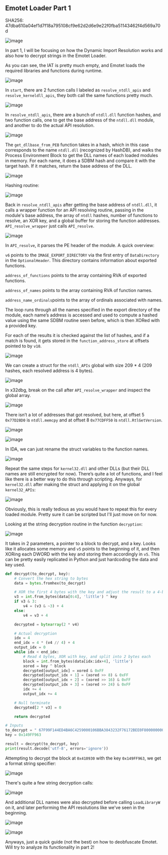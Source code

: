## Emotet Loader Part 1

SHA256: 47dba610a04ef1d7f18a795108cf9e62d2d6e9e22f0fba51143462f4d569a70d

![image](https://github.com/jiayuchann/jiayuchann.github.io/assets/58498244/407ffbf4-d416-42f8-803e-4129d091f529)

In part 1, I will be focusing on how the Dynamic Import Resolution works and also how to decrypt strings in the Emotet Loader. 

As you can see, the IAT is pretty much empty, and Emotet loads the required libraries and functions during runtime.

![image](https://github.com/jiayuchann/jiayuchann.github.io/assets/58498244/e5162640-1c15-4dd2-b52e-ce417b47f39b)

In `start`, there are 2 function calls I labeled as `resolve_ntdll_apis` and `resolve_kerneldll_apis`, they both call the same functions pretty much.

![image](https://github.com/jiayuchann/jiayuchann.github.io/assets/58498244/439453ec-2d9e-4967-8f25-ddbdf7e3cdc7)

In `resolve_ntdll_apis`, there are a bunch of `ntdll.dll` function hashes, and two function calls, one to get the base address of the `ntdll.dll` module, and another to do the actual API resolution.

![image](https://github.com/jiayuchann/jiayuchann.github.io/assets/58498244/57d9b5b0-baf4-4238-bf01-67518ba7ce14)

The `get_dllbase_from_PEB` function takes in a hash, which in this case corresponds to the name `ntdll.dll` (recognized by HashDB), and walks the Process Environment Block to get the DLL names of each loaded modules in memory. For each name, it does a SDBM hash and compare it with the target hash. If it matches, return the base address of the DLL.  

![image](https://github.com/jiayuchann/jiayuchann.github.io/assets/58498244/b3263433-db07-4365-bd31-77549555aad3)

Hashing routine:

![image](https://github.com/jiayuchann/jiayuchann.github.io/assets/58498244/ae3704e0-6145-4dc2-94f2-4b1c25460e3f)

Back in `resolve_ntdll_apis` after getting the base address of `ntdll.dll`, it calls a wrapper function for an API resolving routine, passing in the module's base address, the array of `ntdll` hashes, number of functions to resolve, an XOR key, and a global buffer for storing the function addresses. `API_resolve_wrapper` just calls `API_resolve`.

![image](https://github.com/jiayuchann/jiayuchann.github.io/assets/58498244/247d5a0b-3446-4b88-a982-9951ee5b3b20)

In `API_resolve`, it parses the PE header of the module. A quick overview:

`v6` points to the `IMAGE_EXPORT_DIRECTORY` via the first entry of `DataDirectory` in the `OptionalHeader`. This directory contains information about exported functions.

`address_of_functions` points to the array containing RVA of exported functions.

`address_of_names` points to the array containing RVA of function names.

`address_name_ordinals`points to the array of ordinals associated with names.

The loop runs through all the names specified in the export directory of the module, each name’s address is accessed and used to compute a hashed value using the same SDBM routine seen before, which is then XORed with a provided key. 

For each of the results it is checked against the list of hashes, and if a match is found, it gets stored in the `function_address_store` at offsets pointed to by `v10`.

![image](https://github.com/jiayuchann/jiayuchann.github.io/assets/58498244/d18c9e06-fb6e-4919-8783-73258a5ed9ea)

We can create a struct for the `ntdll_APIs` global with size 209 * 4 (209 hashes, each resolved address is 4 bytes).

![image](https://github.com/jiayuchann/jiayuchann.github.io/assets/58498244/ada99ef1-ce9e-4bab-bdfe-e9ae50e3ec8a)

In x32dbg, break on the call after `API_resolve_wrapper` and inspect the global array.

![image](https://github.com/jiayuchann/jiayuchann.github.io/assets/58498244/25f89b1d-46dd-488c-89fe-f596ace82d8b)

There isn’t a lot of addresses that got resolved, but here, at offset 5 `0x77D28D0` is `ntdll.memcpy` and at offset 8 `0x77CDFF50` is `ntdll.RtlGetVersion`. 

![image](https://github.com/jiayuchann/jiayuchann.github.io/assets/58498244/d28b6229-9c64-442f-8126-2ddf7ad5ed40)

![image](https://github.com/jiayuchann/jiayuchann.github.io/assets/58498244/cbadfc78-bbe9-4168-a135-9a86451695fe)

In IDA, we can just rename the struct variables to the function names.

![image](https://github.com/jiayuchann/jiayuchann.github.io/assets/58498244/553e854f-5377-40b9-b13a-cb0fb566e45e)

Repeat the same steps for `kernel32.dll` and other DLLs (but their DLL names are still encrypted for now). There’s quite a lot of functions, and I feel like there is a better way to do this through scripting. Anyways, for `kernel32.dll` after making the struct and applying it on the global `kernel32_APIs`:

![image](https://github.com/jiayuchann/jiayuchann.github.io/assets/58498244/65287cb2-0291-431f-a68d-14b27996c732)

Obviously, this is really tedious as you would have to repeat this for every loaded module. Pretty sure it can be scripted but I'll just move on for now.

Looking at the string decryption routine in the function `decryption`:

![image](https://github.com/jiayuchann/jiayuchann.github.io/assets/58498244/ecc70476-c24b-4bbc-8331-e29c4bb8356d)

It takes in 2 parameters, a pointer to a block to decrypt, and a key. Looks like it allocates some memory and `v5` points to the beginning of it, and then XORing each DWORD with the key and storing them accordingly in `v5`. This can be pretty easily replicated in Python and just hardcoding the data and key used.

```python
def decrypt(to_decrypt, key):
    # Convert the hex string to bytes
    data = bytes.fromhex(to_decrypt)

    # XOR the first 4 bytes with the key and adjust the result to a 4-byte boundary
    v3 = int.from_bytes(data[0:4], 'little') ^ key
    if v3 & 3:
        v4 = (v3 & ~3) + 4
    else:
        v4 = v3 + 4

    decrypted = bytearray(2 * v4)

    # Actual decryption
    idx = 4
    end_idx = 4 * (v4 // 4) + 4
    output_idx = 0
    while idx < end_idx:
        # Read 4 bytes, XOR with key, and split into 2 bytes each
        block = int.from_bytes(data[idx:idx+4], 'little')
        xored = key ^ block
        decrypted[output_idx] = xored & 0xFF
        decrypted[output_idx + 1] = (xored >> 8) & 0xFF
        decrypted[output_idx + 2] = (xored >> 16) & 0xFF
        decrypted[output_idx + 3] = (xored >> 24) & 0xFF
        idx += 4
        output_idx += 4

    # Null terminate
    decrypted[2 * v3] = 0

    return decrypted

# Inputs
to_decrypt = " 67F99F144ED4BA6C4259000106BBA3843232F76172BEE0F80000000000000000"
key = 0x149FF963

result = decrypt(to_decrypt, key)
print(result.decode('utf-8', errors='ignore'))
```

Attempting to decrypt the block at `0x410930` with the key `0x149FF963`, we get a format string specifier:

![image](https://github.com/jiayuchann/jiayuchann.github.io/assets/58498244/80812f46-5a80-4287-ba43-d43b972acf35)

There's quite a few string decryption calls:

![image](https://github.com/jiayuchann/jiayuchann.github.io/assets/58498244/1ed8ef2a-f2ef-497b-b998-bda61e15002a)

And additional DLL names were also decrypted before calling `LoadLibraryW` on it, and later performing the API resolutions like we've seen in the beginning.

![image](https://github.com/jiayuchann/jiayuchann.github.io/assets/58498244/400b1c9b-1426-4f2f-90b8-75fbece7a34c)

![image](https://github.com/jiayuchann/jiayuchann.github.io/assets/58498244/b8d24e01-8c49-4870-b4e0-c5d1e2a224fb)

Anyways, just a quick guide (not the best) on how to deobfuscate Emotet. Will try to analyze its functionality in part 2!
